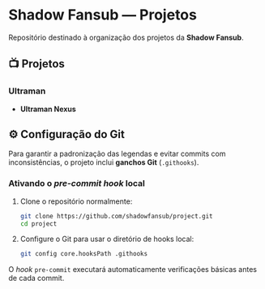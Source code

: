 # Shadow Fansub — Projetos

Repositório destinado à organização dos projetos da **Shadow Fansub**.  


## 📺 Projetos

### Ultraman

-  **Ultraman Nexus**

## ⚙️ Configuração do Git

Para garantir a padronização das legendas e evitar commits com inconsistências, o projeto inclui **ganchos Git** (`.githooks`).

### Ativando o *pre-commit hook* local

1. Clone o repositório normalmente:
   ```bash
   git clone https://github.com/shadowfansub/project.git
   cd project
   ```

2. Configure o Git para usar o diretório de hooks local:
   ```bash
   git config core.hooksPath .githooks
   ```

O *hook* `pre-commit` executará automaticamente verificações básicas antes de cada commit.
